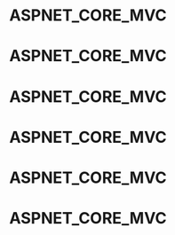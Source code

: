 # ASPNET_CORE_MVC
# ASPNET_CORE_MVC
# ASPNET_CORE_MVC
# ASPNET_CORE_MVC
# ASPNET_CORE_MVC
# ASPNET_CORE_MVC
